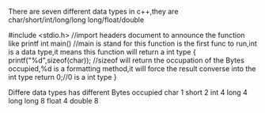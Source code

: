There are seven different data types in c++,they are char/short/int/long/long long/float/double

#include <stdio.h> //import headers document to announce the function like printf
int main() //main is stand for this function is the first func to run,int is a data type,it means this function will return a int type 
{
  printf("%d",sizeof(char)); //sizeof will return the occupation of the Bytes occupied,%d is a formatting method,it will force the result converse into the int type
  return 0;//0 is a int type
}

Differe data types has different Bytes occupied
char 1
short 2
int 4
long 4
long long 8
float 4
double 8
